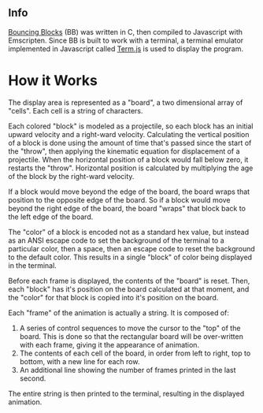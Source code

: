 
## Info

[Bouncing Blocks](https://github.com/lelandbatey/bouncing_block) (BB) was written in C, then compiled to Javascript with Emscripten. Since BB is built to work with a terminal, a terminal emulator implemented in Javascript called [Term.js](https://github.com/chjj/term.js) is used to display the program.

# How it Works

The display area is represented as a "board", a two dimensional array of "cells". Each cell is a string of characters.

Each colored "block" is modeled as a projectile, so each block has an initial upward velocity and a right-ward velocity. Calculating the vertical position of a block is done using the amount of time that's passed since the start of the "throw", then applying the kinematic equation for displacement of a projectile. When the horizontal position of a block would fall below zero, it restarts the "throw". Horizontal position is calculated by multiplying the age of the block by the right-ward velocity.

If a block would move beyond the edge of the board, the board wraps that position to the opposite edge of the board. So if a block would move beyond the right edge of the board, the board "wraps" that block back to the left edge of the board.

The "color" of a block is encoded not as a standard hex value, but instead as an ANSI escape code to set the background of the terminal to a particular color, then a space, then an escape code to reset the background to the default color. This results in a single "block" of color being displayed in the terminal.

Before each frame is displayed, the contents of the "board" is reset. Then, each "block" has it's position on the board calculated at that moment, and the "color" for that block is copied into it's position on the board.

Each "frame" of the animation is actually a string. It is composed of:

1. A series of control sequences to move the cursor to the "top" of the board. This is done so that the rectangular board will be over-written with each frame, giving it the appearance of animation.
2. The contents of each cell of the board, in order from left to right, top to bottom, with a new line for each row.
3. An additional line showing the number of frames printed in the last second.

The entire string is then printed to the terminal, resulting in the displayed animation.

